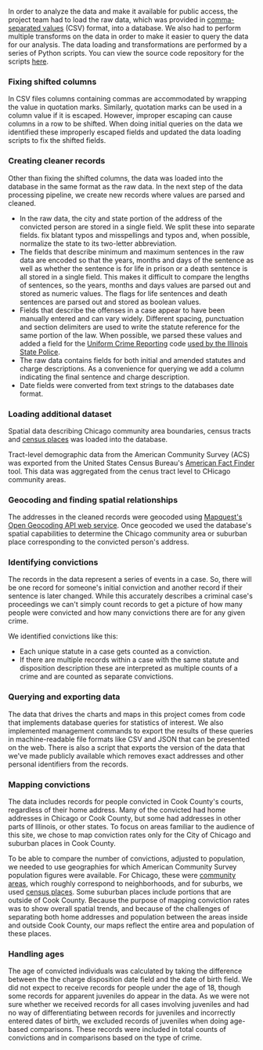 In order to analyze the data and make it available for public access, the project team had to load the raw data, which was provided in [comma-separated values](http://en.wikipedia.org/wiki/Comma-separated_values) (CSV) format, into a database.  We also had to perform multiple transforms on the data in order to make it easier to query the data for our analysis.  The data loading and transformations are performed by a series of Python scripts.  You can view the source code repository for the scripts [here](https://github.com/sc3/cook-convictions-data).

### Fixing shifted columns

In CSV files columns containing commas are accommodated by wrapping the value in quotation marks.  Similarly, quotation marks can be used in a column value if it is escaped.  However, improper escaping can cause columns in a row to be shifted.  When doing initial queries on the data we identified these improperly escaped fields and updated the data loading scripts to fix the shifted fields.

### Creating cleaner records

Other than fixing the shifted columns, the data was loaded into the database in the same format as the raw data.  In the next step of the data processing pipeline, we create new records where values are parsed and cleaned. 

* In the raw data, the city and state portion of the address of the convicted person are stored in a single field.  We split these into separate fields. fix blatant typos and misspellings and typos and, when possible, normalize the state to its two-letter abbreviation.
* The fields that describe minimum and maximum sentences in the raw data are encoded so that the years, months and days of the sentence as well as whether the sentence is for life in prison or a death sentence is all stored in a single field.  This makes it difficult to compare the lengths of sentences, so the years, months and days values are parsed out and stored as numeric values.  The flags for life sentences and death sentences are parsed out and stored as boolean values.
* Fields that describe the offenses in a case appear to have been manually entered and can vary widely.  Different spacing, punctuation and section delimiters are used to write the statute reference for the same portion of the law.  When possible, we parsed these values and added a field for the [Uniform Crime Reporting](http://www.fbi.gov/about-us/cjis/ucr/ucr) code [used by the Illinois State Police](http://www.isp.state.il.us/crime/ucrhome.cfm).
* The raw data contains fields for both initial and amended statutes and charge descriptions.  As a convenience for querying we add a column indicating the final sentence and charge description.
* Date fields were converted from text strings to the databases date format.

### Loading additional dataset

Spatial data describing Chicago community area boundaries, census tracts and [census places](https://www.census.gov/geo/reference/gtc/gtc_place.html) was loaded into the database.

Tract-level demographic data from the American Community Survey (ACS) was exported from the United States Census Bureau's [American Fact Finder](http://factfinder2.census.gov/) tool.  This data was aggregated from the cenus tract level to CHicago community areas.

### Geocoding and finding spatial relationships

The addresses in the cleaned records were geocoded using [Mapquest's Open Geocoding API web service](http://developer.mapquest.com/web/products/open/geocoding-service).  Once geocoded we used the database's spatial capabilities to determine the Chicago community area or suburban place corresponding to the convicted person's address.

### Identifying convictions

The records in the data represent a series of events in a case.  So, there will be one record for someone's initial conviction and another record if their sentence is later changed.  While this accurately describes a criminal case's proceedings we can't simply count records to get a picture of how many people were convicted and how many convictions there are for any given crime. 

We identified convictions like this:

* Each unique statute in a case gets counted as a conviction.
* If there are multiple records within a case with the same statute and disposition description these are interpreted as multiple counts of a crime and are counted as separate convictions.

### Querying and exporting data

The data that drives the charts and maps in this project comes from code that implements database queries for statistics of interest.  We also implemented management commands to export the results of these queries in machine-readable file formats like CSV and JSON that can be presented on the web.  There is also a script that exports the version of the data that we've made publicly available which removes exact addresses and other personal identifiers from the records.

### Mapping convictions 

The data includes records for people convicted in Cook County's courts, regardless of their home address.  Many of the convicted had home addresses in Chicago or Cook County, but some had addresses in other parts of Illinois, or other states.  To focus on areas familiar to the audience of this site, we chose to map conviction rates only for the City of Chicago and suburban places in Cook County.

To be able to compare the number of convictions, adjusted to population, we needed to use geographies for which American Community Survey population figures were available.  For Chicago, these were [community areas](http://en.wikipedia.org/wiki/Community_areas_in_Chicago), which roughly correspond to neighborhoods, and for suburbs, we used [census places](https://www.census.gov/geo/reference/gtc/gtc_place.html).  Some suburban places include portions that are outside of Cook County.  Because the purpose of mapping conviction rates was to show overall spatial trends, and because of the challenges of separating both home addresses and population between the areas inside and outside Cook County, our maps reflect the entire area and population of these places.

### Handling ages

The age of convicted individuals was calculated by taking the difference between the the charge disposition date field and the date of birth field.  We did not expect to receive records for people under the age of 18, though some records for apparent juveniles do appear in the data.  As we were not sure whether we received records for all cases involving juveniles and had no way of differentiating between records for juveniles and incorrectly entered dates of birth, we excluded records of juveniles when doing age-based comparisons.  These records were included in total counts of convictions and in comparisons based on the type of crime.
